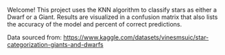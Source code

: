 Welcome! This project uses the KNN algorithm to classify stars as either a Dwarf or a Giant. Results are visualized in a confusion matrix that also lists the accuracy of the model and percent of correct predictions.

Data sourced from: https://www.kaggle.com/datasets/vinesmsuic/star-categorization-giants-and-dwarfs
